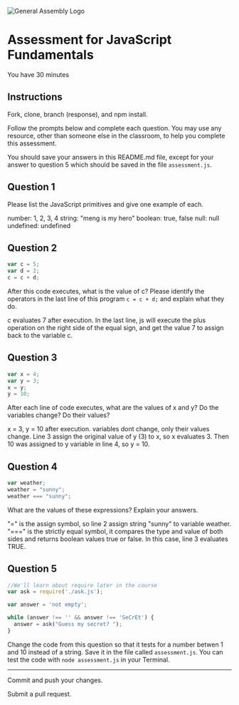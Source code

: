 ![General Assembly Logo](http://i.imgur.com/ke8USTq.png)

# Assessment for JavaScript Fundamentals

You have 30 minutes

## Instructions

Fork, clone, branch (response), and npm install.

Follow the prompts below and complete each question.  You may use any resource, other than someone else in the classroom, to help you complete this assessment.

You should save your answers in this README.md file, except for your answer to question 5 which should be saved in the file `assessment.js`.

## Question 1

Please list the JavaScript primitives and give one example of each.

number: 1, 2, 3, 4
string: "meng is my hero"
boolean: true, false
null: null
undefined: undefined

## Question 2

```js
var c = 5;
var d = 2;
c = c + d;
```

After this code executes, what is the value of c?  Please identify the operators in the last line of this program `c = c + d;` and explain what they do.

c evaluates 7 after execution. In the last line, js will execute the plus operation on the right side of the equal sign, and get the value 7 to assign back to the variable c.

## Question 3

```js
var x = 4;
var y = 3;
x = y;
y = 10;
```

After each line of code executes, what are the values of x and y?  Do the variables change?  Do their values?

x = 3, y = 10 after execution. variables dont change, only their values change. Line 3 assign the original value of y (3) to x, so x evaluates 3. Then 10 was assigned to y variable in line 4, so y = 10.

## Question 4

```js
var weather;
weather = "sunny";
weather === "sunny";
```

What are the values of these expressions?  Explain your answers.

"=" is the assign symbol, so line 2 assign string "sunny" to variable weather. "===" is the strictly equal symbol, it compares the type and value of both sides and returns boolean values true or false. In this case, line 3 evaluates TRUE.

## Question 5

```js
//We'll learn about require later in the course
var ask = require('./ask.js');

var answer = 'not empty';

while (answer !== '' && answer !== 'SeCrEt') {
  answer = ask("Guess my secret? ");
}
```

Change the code from this question so that it tests for a number betwen 1 and 10 instead of a string.  Save it in the file called `assessment.js`.  You can test the code with `node assessment.js` in your Terminal.

---

Commit and push your changes.

Submit a pull request.

